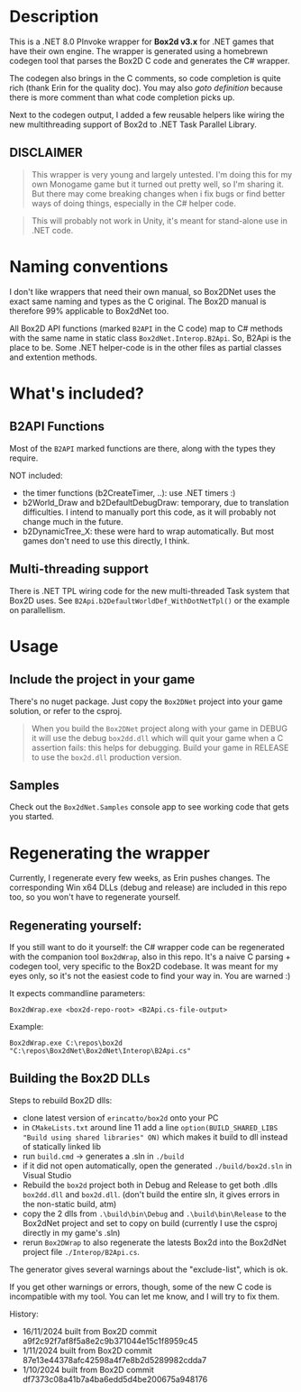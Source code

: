 # Description

This is a .NET 8.0 PInvoke wrapper for **Box2d v3.x** for .NET games that have their own engine. The wrapper is generated using a homebrewn codegen tool that parses the Box2D C code and generates the C# wrapper.

The codegen also brings in the C comments, so code completion is quite rich (thank Erin for the quality doc). You may also *goto definition* because there is more comment than what code completion picks up.

Next to the codegen output, I added a few reusable helpers like wiring the new multithreading support of Box2d to .NET Task Parallel Library.

## DISCLAIMER

> This wrapper is very young and largely untested. I'm doing this for my own Monogame game but it turned out pretty well, so I'm sharing it. But there may come breaking changes when i fix bugs or find better ways of doing things, especially in the C# helper code.

> This will probably not work in Unity, it's meant for stand-alone use in .NET code.

# Naming conventions

I don't like wrappers that need their own manual, so Box2DNet uses the exact same naming and types as the C original. The Box2D manual is therefore 99% applicable to Box2dNet too. 

All Box2D API functions (marked ```B2API``` in the C code) map to C# methods with the same name in static class ```Box2dNet.Interop.B2Api```. So, B2Api is the place to be. 
Some .NET helper-code is in the other files as partial classes and extention methods.

# What's included?

## B2API Functions

Most of the ```B2API``` marked functions are there, along with the types they require. 

NOT included:

* the timer functions (b2CreateTimer, ..): use .NET timers :)
* b2World_Draw and b2DefaultDebugDraw: temporary, due to translation difficulties. I intend to manually port this code, as it will probably not change much in the future.
* b2DynamicTree_X: these were hard to wrap automatically. But most games don't need to use this directly, I think.

## Multi-threading support

There is .NET TPL wiring code for the new multi-threaded Task system that Box2D uses. See ```B2Api.b2DefaultWorldDef_WithDotNetTpl()``` or the example on parallellism.

# Usage

## Include the project in your game

There's no nuget package. Just copy the ```Box2DNet``` project into your game solution, or refer to the csproj.

> When you build the ```Box2DNet``` project along with your game in DEBUG it will use the debug ```box2dd.dll``` which will quit your game when a C assertion fails: this helps for debugging. Build your game in RELEASE to use the ```box2d.dll``` production version.

## Samples

Check out the ```Box2dNet.Samples``` console app to see working code that gets you started.

# Regenerating the wrapper

Currently, I regenerate every few weeks, as Erin pushes changes. The corresponding Win x64 DLLs (debug and release) are included in this repo too, so you won't have to regenerate yourself. 

## Regenerating yourself:

If you still want to do it yourself: the C# wrapper code can be regenerated with the companion tool ```Box2dWrap```, also in this repo. 
It's a naive C parsing + codegen tool, very specific to the Box2D codebase. It was meant for my eyes only, so it's not the easiest code to find your way in. You are warned :)

It expects commandline parameters: 

```Box2dWrap.exe <box2d-repo-root> <B2Api.cs-file-output>``` 

Example:

```Box2dWrap.exe C:\repos\box2d "C:\repos\Box2dNet\Box2dNet\Interop\B2Api.cs"```

## Building the Box2D DLLs

Steps to rebuild Box2D dlls:

* clone latest version of ```erincatto/box2d``` onto your PC
* in ```CMakeLists.txt``` around line 11 add a line ```option(BUILD_SHARED_LIBS "Build using shared libraries" ON)``` which makes it build to dll instead of statically linked lib
* run ```build.cmd``` -> generates a .sln in ```./build```
* if it did not open automatically, open the generated ```./build/box2d.sln``` in Visual Studio
* Rebuild the ```box2d``` project both in Debug and Release to get both .dlls ```box2dd.dll``` and ```box2d.dll```. (don't build the entire sln, it gives errors in the non-static build, atm)
* copy the 2 dlls from ```.\build\bin\Debug``` and ```.\build\bin\Release``` to the Box2dNet project and set to copy on build (currently I use the csproj directly in my game's .sln)
* rerun ```Box2DWrap``` to also regenerate the latests Box2d into the Box2dNet project file ```./Interop/B2Api.cs```.

The generator gives several warnings about the "exclude-list", which is ok.

If you get other warnings or errors, though, some of the new C code is incompatible with my tool. You can let me know, and I will try to fix them.

History:

* 16/11/2024 built from Box2D commit a9f2c92f7af8f5a8e2c9b371044e15c1f8959c45
* 1/11/2024 built from Box2D commit 87e13e44378afc42598a4f7e8b2d5289982cdda7
* 1/10/2024 built from Box2D commit df7373c08a41b7a4ba6edd5d4be200675a948176
